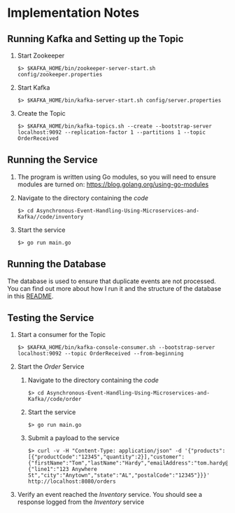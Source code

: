 # Implementation Notes

## Running Kafka and Setting up the Topic
1. Start Zookeeper
    ```shell
    $> $KAFKA_HOME/bin/zookeeper-server-start.sh config/zookeeper.properties
    ```

1. Start Kafka
    ```shell
    $> $KAFKA_HOME/bin/kafka-server-start.sh config/server.properties
    ```

1. Create the Topic
    ```shell
    $> $KAFKA_HOME/bin/kafka-topics.sh --create --bootstrap-server localhost:9092 --replication-factor 1 --partitions 1 --topic OrderReceived
    ```

## Running the Service
1. The program is written using Go modules, so you will need to ensure modules are turned on: https://blog.golang.org/using-go-modules

1. Navigate to the directory containing the _code_ 
    ```shell
    $> cd Asynchronous-Event-Handling-Using-Microservices-and-Kafka//code/inventory
    ```

1. Start the service
    ```shell
    $> go run main.go
    ```

## Running the Database
The database is used to ensure that duplicate events are not processed. You can find out more about how I run it and the structure of the database in this [README](../db/README.md).

## Testing the Service
1. Start a consumer for the Topic
    ```shell
    $> $KAFKA_HOME/bin/kafka-console-consumer.sh --bootstrap-server localhost:9092 --topic OrderReceived --from-beginning
    ```

1. Start the *Order* Service
    1. Navigate to the directory containing the _code_ 
        ```shell
        $> cd Asynchronous-Event-Handling-Using-Microservices-and-Kafka//code/order
        ```

    1. Start the service
        ```shell
        $> go run main.go
        ```

    1. Submit a payload to the service
        ```shell
        $> curl -v -H "Content-Type: application/json" -d '{"products":[{"productCode":"12345","quantity":2}],"customer":{"firstName":"Tom","lastName":"Hardy","emailAddress":"tom.hardy@email.com","shippingAddress":{"line1":"123 Anywhere St","city":"Anytown","state":"AL","postalCode":"12345"}}}' http://localhost:8080/orders
        ```

1. Verify an event reached the *Inventory* service. You should see a response logged from the *Inventory* service

